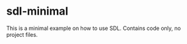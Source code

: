sdl-minimal
===========

This is a minimal example on how to use SDL. Contains code only, no project files.
